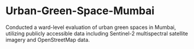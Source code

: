 # Urban-Green-Space-Mumbai
Conducted a ward-level evaluation of urban green spaces in Mumbai, utilizing publicly accessible data including Sentinel-2 multispectral satellite imagery and OpenStreetMap data.
